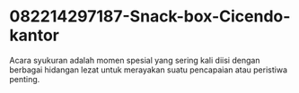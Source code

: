 # 082214297187-Snack-box-Cicendo-kantor
Acara syukuran adalah momen spesial yang sering kali diisi dengan berbagai hidangan lezat untuk merayakan suatu pencapaian atau peristiwa penting.
